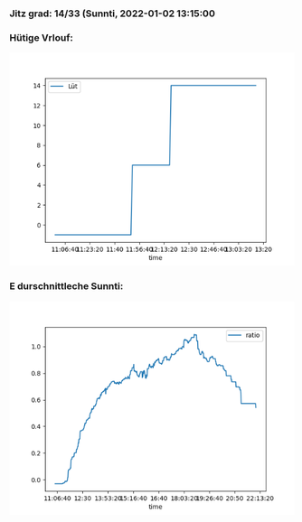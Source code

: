 ### Jitz grad: 14/33 (Sunnti, 2022-01-02 13:15:00

### Hütige Vrlouf:
![Graph](Today.png)

### E durschnittleche Sunnti:
![Graph](Sunnti.png)
